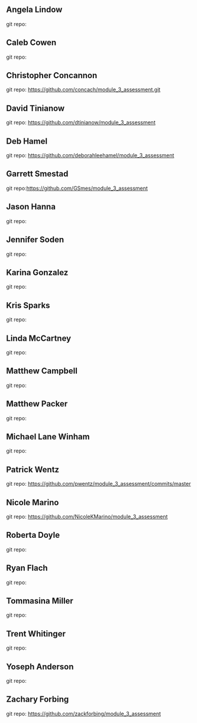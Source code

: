 ## Angela Lindow
git repo:

## Caleb Cowen
git repo:

## Christopher Concannon
git repo: https://github.com/concach/module_3_assessment.git

## David Tinianow
git repo: https://github.com/dtinianow/module_3_assessment

## Deb Hamel
git repo: https://github.com/deborahleehamel/module_3_assessment

## Garrett Smestad
git repo:https://github.com/GSmes/module_3_assessment

## Jason Hanna
git repo:

## Jennifer Soden
git repo:

## Karina Gonzalez
git repo:

## Kris Sparks
git repo:

## Linda McCartney
git repo:

## Matthew Campbell
git repo:

## Matthew Packer
git repo:

## Michael Lane Winham
git repo:

## Patrick Wentz
git repo: https://github.com/pwentz/module_3_assessment/commits/master

## Nicole Marino
git repo: https://github.com/NicoleKMarino/module_3_assessment

## Roberta Doyle
git repo:

## Ryan Flach
git repo:

## Tommasina Miller
git repo:

## Trent Whitinger
git repo:

## Yoseph Anderson
git repo:

## Zachary Forbing
git repo: https://github.com/zackforbing/module_3_assessment
